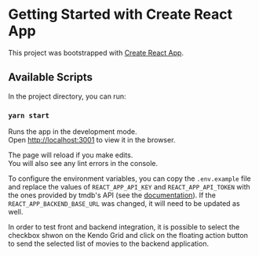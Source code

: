 # Getting Started with Create React App

This project was bootstrapped with [Create React App](https://github.com/facebook/create-react-app).

## Available Scripts

In the project directory, you can run:

### `yarn start`

Runs the app in the development mode.\
Open [http://localhost:3001](http://localhost:3000) to view it in the browser.

The page will reload if you make edits.\
You will also see any lint errors in the console.

To configure the environment variables, you can copy the `.env.example` file and replace the values of `REACT_APP_API_KEY` and
`REACT_APP_API_TOKEN` with the ones provided by tmdb's API (see the [documentation](https://developer.themoviedb.org/reference/intro/getting-started)). If the `REACT_APP_BACKEND_BASE_URL` was changed, it will need to be updated as well.

In order to test front and backend integration, it is possible to select the checkbox shwon on the Kendo Grid and click on the floating action button to send the selected list of movies to the backend application.
